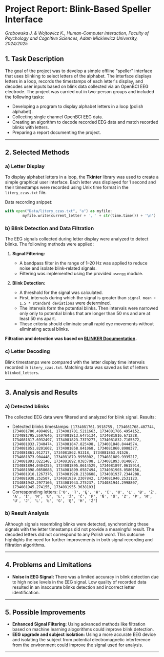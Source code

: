 # **Project Report: Blink-Based Speller Interface**
_Grabowska J. & Wojtowicz K., Human-Computer Interaction, Faculty of Psychology and Cognitive Sciences, Adam Mickiewicz University, 2024/2025_

## **1. Task Description**
The goal of the project was to develop a simple offline "speller" interface that uses blinking to select letters of the alphabet. The interface displays letters in a loop, records the timestamps of each letter's display, and decodes user inputs based on blink data collected via an OpenBCI EEG electrode. The project was carried out in two-person groups and included the following tasks:

- Developing a program to display alphabet letters in a loop (polish alphabet).
- Collecting single channel OpenBCI EEG data.
- Creating an algorithm to decode recorded EEG data and match recorded blinks with letters.
- Preparing a report documenting the project.

---

## **2. Selected Methods**

### **a) Letter Display**
To display alphabet letters in a loop, the **Tkinter** library was used to create a simple graphical user interface. Each letter was displayed for 1 second and their timestamps were recorded using Unix time format in the `litery_czas.txt` file.

Data recording snippet:
```python
with open("Data/litery_czas.txt", "a") as myfile:
        myfile.write(current_letter + ', ' + str(time.time()) + '\n')
```

### **b) Blink Detection and Data Filtration**
The EEG signals collected during letter display were analyzed to detect blinks. The following methods were applied:

1. **Signal Filtering:**
   - A bandpass filter in the range of 1–20 Hz was applied to reduce noise and isolate blink-related signals.
   - Filtering was implemented using the provided `aseegg` module.

2. **Blink Detection:**
   - A threshold for the signal was calculated.
   - First, intervals during which the signal is greater than `signal mean + 1.5 * standard deviations` were determined. 
   - The intervals form the potential blinks. Then intervals were narrowed only only to potential blinks that are longer than 50 ms and are at least 50 ms apart.
   - These criteria should eliminate small rapid eye movements without eliminating actual blinks.

**Filtration and detection was based on [BLINKER Documentation](https://vislab.github.io/EEG-Blinks/).**

### **c) Letter Decoding**
Blink timestamps were compared with the letter display time intervals recorded in `litery_czas.txt`. Matching data was saved as list of letters `blinked_letters`.

---

## **3. Analysis and Results**
 
### **a) Detected blinks**
The collected EEG data were filtered and analyzed for blink signal. Results:
- Detected blinks timestamps: `[1734081761.3918755,
 1734081768.407744,
 1734081780.4984891,
 1734081781.5211663,
 1734081786.4954152,
 1734081795.5597646,
 1734081813.6475134,
 1734081816.671228,
 1734081817.6932497,
 1734081823.7379277,
 1734081832.7105572,
 1734081833.7340474,
 1734081847.825498,
 1734081848.8444574,
 1734081851.8201602,
 1734081858.841068,
 1734081860.8908377,
 1734081861.912717,
 1734081862.93318,
 1734081863.91526,
 1734081873.904448,
 1734081879.9956002,
 1734081889.9935217,
 1734081891.022148,
 1734081892.0383708,
 1734081893.0148077,
 1734081894.0404255,
 1734081895.0614529,
 1734081897.0615914,
 1734081898.0858688,
 1734081899.0587494,
 1734081903.0580156,
 1734081910.1267376,
 1734081928.2138608,
 1734081937.2344208,
 1734081938.252507,
 1734081939.2307842,
 1734081940.2531123,
 1734081942.2977166,
 1734081943.275237,
 1734081944.2998807,
 1734081945.274155,
 1734081955.3638103]
`
- Corresponding letters: `['O',
'T',
 'Ę',
 'H',
 'Ć',
 'U',
 'Ł',
 'B',
 'Ż',
 'A',
 'I',
 'M',
 'U',
 'Ł',
 'Ż',
 'Ć',
 'F',
 'Ń',
 'Ó',
 'Z',
 'P',
 'M',
 'U',
 'J',
 'L',
 'Ł',
 'G',
 'Ę',
 'H',
 'Ź']`

### **b) Result Analysis**
Although signals resembling blinks were detected, synchronizing these signals with the letter timestamps did not provide a meaningful result. The decoded letters did not correspond to any Polish word. This outcome highlights the need for further improvements in both signal recording and filtration algorithms.

---

## **4. Problems and Limitations**

- **Noise in EEG Signal:** There was a limited accuracy in blink detection due to high noise levels in the EEG signal. Low quality of recorded data resulted in an inaccurate blinks detection and incorrect letter identification. 

---

## **5. Possible Improvements**

- **Enhanced Signal Filtering:** Using advanced methods like filtration based on machine learning alogorithms could improve blink detection.
- **EEG upgrade and subject isolation:** 
Using a more accurate EEG device and isolating the subject from potential electromagnetic interference from the environment could improve the signal used for analysis.

---

